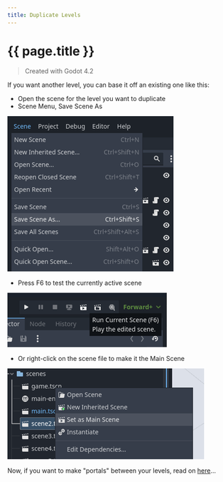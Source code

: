 ```yaml
---
title: Duplicate Levels
---
```

# {{ page.title }}

> Created with Godot 4.2

If you want another level, you can base it off an existing one like this:

* Open the scene for the level you want to duplicate
* Scene Menu, Save Scene As

![Save Scene As](assets/save_scene_as.png)

* Press F6 to test the currently active scene

![Run Current Scene](assets/run_current_scene.png)

* Or right-click on the scene file to make it the Main Scene

![Set as Main Scene](assets/set_as_main_scene.png)

Now, if you want to make "portals" between your levels, read on [here](flag_portals.md)...
